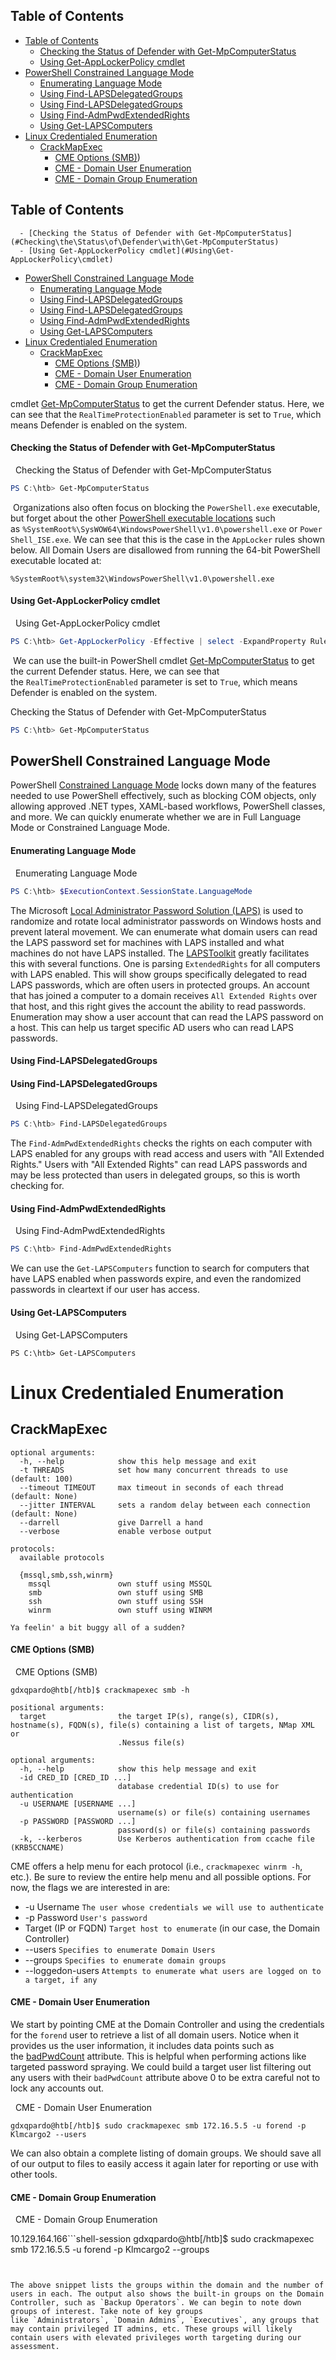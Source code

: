 ## Table of Contents

  - [Table of Contents](#Table\of\Contents)
      - [Checking the Status of Defender with Get-MpComputerStatus](#Checking\the\Status\of\Defender\with\Get-MpComputerStatus)
      - [Using Get-AppLockerPolicy cmdlet](#Using\Get-AppLockerPolicy\cmdlet)
  - [PowerShell Constrained Language Mode](#PowerShell\Constrained\Language\Mode)
      - [Enumerating Language Mode](#Enumerating\Language\Mode)
      - [Using Find-LAPSDelegatedGroups](#Using\Find-LAPSDelegatedGroups)
      - [Using Find-LAPSDelegatedGroups](#Using\Find-LAPSDelegatedGroups)
      - [Using Find-AdmPwdExtendedRights](#Using\Find-AdmPwdExtendedRights)
      - [Using Get-LAPSComputers](#Using\Get-LAPSComputers)
- [Linux Credentialed Enumeration](#linux\credentialed\enumeration)
  - [CrackMapExec](#CrackMapExec)
      - [CME Options (SMB)](#CME\Options\(SMB))
      - [CME - Domain User Enumeration](#CME\-\Domain\User\Enumeration)
      - [CME - Domain Group Enumeration](#CME\-\Domain\Group\Enumeration)

## Table of Contents

      - [Checking the Status of Defender with Get-MpComputerStatus](#Checking\the\Status\of\Defender\with\Get-MpComputerStatus)
      - [Using Get-AppLockerPolicy cmdlet](#Using\Get-AppLockerPolicy\cmdlet)
  - [PowerShell Constrained Language Mode](#PowerShell\Constrained\Language\Mode)
      - [Enumerating Language Mode](#Enumerating\Language\Mode)
      - [Using Find-LAPSDelegatedGroups](#Using\Find-LAPSDelegatedGroups)
      - [Using Find-LAPSDelegatedGroups](#Using\Find-LAPSDelegatedGroups)
      - [Using Find-AdmPwdExtendedRights](#Using\Find-AdmPwdExtendedRights)
      - [Using Get-LAPSComputers](#Using\Get-LAPSComputers)
- [Linux Credentialed Enumeration](#linux\credentialed\enumeration)
  - [CrackMapExec](#CrackMapExec)
      - [CME Options (SMB)](#CME\Options\(SMB))
      - [CME - Domain User Enumeration](#CME\-\Domain\User\Enumeration)
      - [CME - Domain Group Enumeration](#CME\-\Domain\Group\Enumeration)



cmdlet [Get-MpComputerStatus](https://docs.microsoft.com/en-us/powershell/module/defender/get-mpcomputerstatus?view=win10-ps) to get the current Defender status. Here, we can see that the `RealTimeProtectionEnabled` parameter is set to `True`, which means Defender is enabled on the system.

#### Checking the Status of Defender with Get-MpComputerStatus

  Checking the Status of Defender with Get-MpComputerStatus

```powershell
PS C:\htb> Get-MpComputerStatus
```


 Organizations also often focus on blocking the `PowerShell.exe` executable, but forget about the other [PowerShell executable locations](https://www.powershelladmin.com/wiki/PowerShell_Executables_File_System_Locations) such as `%SystemRoot%\SysWOW64\WindowsPowerShell\v1.0\powershell.exe` or `PowerShell_ISE.exe`. We can see that this is the case in the `AppLocker` rules shown below. All Domain Users are disallowed from running the 64-bit PowerShell executable located at:

`%SystemRoot%\system32\WindowsPowerShell\v1.0\powershell.exe`

#### Using Get-AppLockerPolicy cmdlet

  Using Get-AppLockerPolicy cmdlet

```powershell
PS C:\htb> Get-AppLockerPolicy -Effective | select -ExpandProperty RuleCollections
```

 We can use the built-in PowerShell cmdlet [Get-MpComputerStatus](https://docs.microsoft.com/en-us/powershell/module/defender/get-mpcomputerstatus?view=win10-ps) to get the current Defender status. Here, we can see that the `RealTimeProtectionEnabled` parameter is set to `True`, which means Defender is enabled on the system.
  
Checking the Status of Defender with Get-MpComputerStatus

```powershell
PS C:\htb> Get-MpComputerStatus
```

## PowerShell Constrained Language Mode

PowerShell [Constrained Language Mode](https://devblogs.microsoft.com/powershell/powershell-constrained-language-mode/) locks down many of the features needed to use PowerShell effectively, such as blocking COM objects, only allowing approved .NET types, XAML-based workflows, PowerShell classes, and more. We can quickly enumerate whether we are in Full Language Mode or Constrained Language Mode.

#### Enumerating Language Mode

  Enumerating Language Mode

```powershell
PS C:\htb> $ExecutionContext.SessionState.LanguageMode
```

The Microsoft [Local Administrator Password Solution (LAPS)](https://www.microsoft.com/en-us/download/details.aspx?id=46899) is used to randomize and rotate local administrator passwords on Windows hosts and prevent lateral movement. We can enumerate what domain users can read the LAPS password set for machines with LAPS installed and what machines do not have LAPS installed. The [LAPSToolkit](https://github.com/leoloobeek/LAPSToolkit) greatly facilitates this with several functions. One is parsing `ExtendedRights` for all computers with LAPS enabled. This will show groups specifically delegated to read LAPS passwords, which are often users in protected groups. An account that has joined a computer to a domain receives `All Extended Rights` over that host, and this right gives the account the ability to read passwords. Enumeration may show a user account that can read the LAPS password on a host. This can help us target specific AD users who can read LAPS passwords.

#### Using Find-LAPSDelegatedGroups
#### Using Find-LAPSDelegatedGroups

  Using Find-LAPSDelegatedGroups

```powershell
PS C:\htb> Find-LAPSDelegatedGroups
```

The `Find-AdmPwdExtendedRights` checks the rights on each computer with LAPS enabled for any groups with read access and users with "All Extended Rights." Users with "All Extended Rights" can read LAPS passwords and may be less protected than users in delegated groups, so this is worth checking for.

#### Using Find-AdmPwdExtendedRights

  Using Find-AdmPwdExtendedRights

```powershell
PS C:\htb> Find-AdmPwdExtendedRights
```





We can use the `Get-LAPSComputers` function to search for computers that have LAPS enabled when passwords expire, and even the randomized passwords in cleartext if our user has access.

#### Using Get-LAPSComputers

  Using Get-LAPSComputers

```powershell-session
PS C:\htb> Get-LAPSComputers
```




# Linux Credentialed Enumeration

## CrackMapExec

```shell
optional arguments:
  -h, --help            show this help message and exit
  -t THREADS            set how many concurrent threads to use (default: 100)
  --timeout TIMEOUT     max timeout in seconds of each thread (default: None)
  --jitter INTERVAL     sets a random delay between each connection (default: None)
  --darrell             give Darrell a hand
  --verbose             enable verbose output

protocols:
  available protocols

  {mssql,smb,ssh,winrm}
    mssql               own stuff using MSSQL
    smb                 own stuff using SMB
    ssh                 own stuff using SSH
    winrm               own stuff using WINRM

Ya feelin' a bit buggy all of a sudden?
```



#### CME Options (SMB)

  CME Options (SMB)

```shell
gdxqpardo@htb[/htb]$ crackmapexec smb -h

positional arguments:
  target                the target IP(s), range(s), CIDR(s), hostname(s), FQDN(s), file(s) containing a list of targets, NMap XML or
                        .Nessus file(s)

optional arguments:
  -h, --help            show this help message and exit
  -id CRED_ID [CRED_ID ...]
                        database credential ID(s) to use for authentication
  -u USERNAME [USERNAME ...]
                        username(s) or file(s) containing usernames
  -p PASSWORD [PASSWORD ...]
                        password(s) or file(s) containing passwords
  -k, --kerberos        Use Kerberos authentication from ccache file (KRB5CCNAME)

```

CME offers a help menu for each protocol (i.e., `crackmapexec winrm -h`, etc.). Be sure to review the entire help menu and all possible options. For now, the flags we are interested in are:

- -u Username `The user whose credentials we will use to authenticate`
- -p Password `User's password`
- Target (IP or FQDN) `Target host to enumerate` (in our case, the Domain Controller)
- --users `Specifies to enumerate Domain Users`
- --groups `Specifies to enumerate domain groups`
- --loggedon-users `Attempts to enumerate what users are logged on to a target, if any`



#### CME - Domain User Enumeration

We start by pointing CME at the Domain Controller and using the credentials for the `forend` user to retrieve a list of all domain users. Notice when it provides us the user information, it includes data points such as the [badPwdCount](https://docs.microsoft.com/en-us/windows/win32/adschema/a-badpwdcount) attribute. This is helpful when performing actions like targeted password spraying. We could build a target user list filtering out any users with their `badPwdCount` attribute above 0 to be extra careful not to lock any accounts out.

  CME - Domain User Enumeration

```shell-session
gdxqpardo@htb[/htb]$ sudo crackmapexec smb 172.16.5.5 -u forend -p Klmcargo2 --users
```

We can also obtain a complete listing of domain groups. We should save all of our output to files to easily access it again later for reporting or use with other tools.

#### CME - Domain Group Enumeration

  CME - Domain Group Enumeration

10.129.164.166```shell-session
gdxqpardo@htb[/htb]$ sudo crackmapexec smb 172.16.5.5 -u forend -p Klmcargo2 --groups
```


The above snippet lists the groups within the domain and the number of users in each. The output also shows the built-in groups on the Domain Controller, such as `Backup Operators`. We can begin to note down groups of interest. Take note of key groups like `Administrators`, `Domain Admins`, `Executives`, any groups that may contain privileged IT admins, etc. These groups will likely contain users with elevated privileges worth targeting during our assessment.












